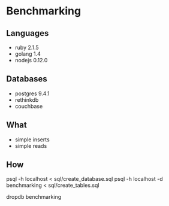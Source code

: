 # Benchmarking

## Languages
* ruby 2.1.5
* golang 1.4
* nodejs 0.12.0

## Databases
* postgres 9.4.1
* rethinkdb
* couchbase

## What
* simple inserts
* simple reads

## How

psql -h localhost < sql/create_database.sql
psql -h localhost -d benchmarking < sql/create_tables.sql

dropdb benchmarking

